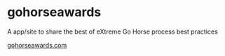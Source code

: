 # gohorseawards
A app/site to share the best of eXtreme Go Horse process best practices


[gohorseawards.com](gohorseawards.com)
